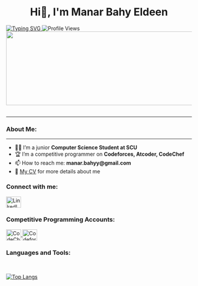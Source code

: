 <h1 align="center"> Hi👋, I'm Manar Bahy Eldeen</h1>
<a href="https://git.io/typing-svg">
  <img src="https://readme-typing-svg.herokuapp.com?font=Fira+Code&size=21&pause=1000&color=090BF7&background=FFEFF400&vCenter=true&width=435&lines=+I'm+a+Junior+Computer+Science+Student" alt="Typing SVG" />
</a>

<img src="https://komarev.com/ghpvc/?username=mannarbahy&style=flat-square&color=blue" alt="Profile Views"/>

<br>

<div align="center">
  <img src="https://media.giphy.com/media/1XCcD9VLQZ2Io/giphy.gif" width="600" height="200"/>
</div>
<br>
<hr>

<h3>About Me:</h3>
<hr>
<ul>
  <li>👨‍💻 I’m a junior <strong>Computer Science Student at SCU</strong></li>
  <li>🏆 I’m a competitive programmer on <strong>Codeforces, Atcoder, CodeChef</strong></li>
  <li>📫 How to reach me: <strong>manar.bahyy@gmail.com</strong></li>
  <li>📄 <a href="https://docs.google.com/document/d/1_ywHKYtP2h1WVki1WtYXbUXFuccmerwV/edit?usp=sharing&ouid=107163713263607502151&rtpof=true&sd=true" target="_blank">My CV</a> for more details about me</li>
</ul>

<h3 align="left">Connect with me:</h3>
<p align="left">
  <a href="https://www.linkedin.com/in/manar-bahy-899759208/" target="_blank">
    <img align="center" src="https://raw.githubusercontent.com/rahuldkjain/github-profile-readme-generator/master/src/images/icons/Social/linked-in-alt.svg" alt="LinkedIn" height="30" width="40" />
  </a>
</p>

<h3 align="left">Competitive Programming Accounts:</h3>
<p align="left">
  <a href="https://www.codechef.com/users/manarz88" target="_blank">
    <img align="center" src="https://cdn.jsdelivr.net/npm/simple-icons@3.1.0/icons/codechef.svg" alt="CodeChef" height="30" width="40" />
  </a>
  <a href="https://codeforces.com/profile/manarrr_bahy" target="_blank">
    <img align="center" src="https://raw.githubusercontent.com/rahuldkjain/github-profile-readme-generator/master/src/images/icons/Social/codeforces.svg" alt="Codeforces" height="30" width="40" />
  </a>
</p>

<h3 align="left">Languages and Tools:</h3>
<br>

[![Top Langs](https://github-readme-stats.vercel.app/api/top-langs/?username=mannarbahy&layout=compact&theme=vision-friendly-dark)](https://github.com/anuraghazra/github-readme-stats)
